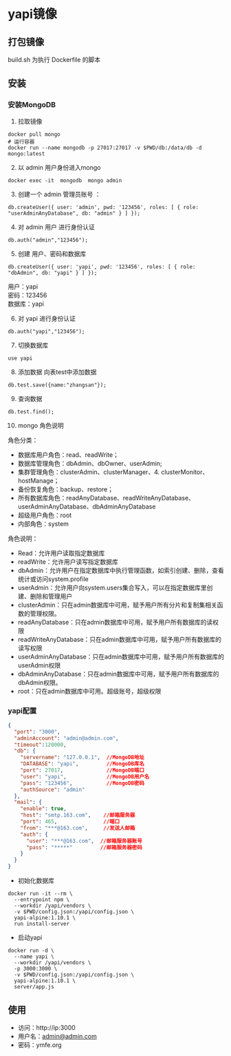 # yapi镜像

## 打包镜像
build.sh 为执行 Dockerfile 的脚本

## 安装
### 安装MongoDB

1. 拉取镜像

```shell
docker pull mongo
# 运行容器
docker run --name mongodb -p 27017:27017 -v $PWD/db:/data/db -d mongo:latest
```

2. 以 admin 用户身份进入mongo

```shell
docker exec -it  mongodb  mongo admin
```

3. 创建一个 admin 管理员账号 ：

```shell
db.createUser({ user: 'admin', pwd: '123456', roles: [ { role: "userAdminAnyDatabase", db: "admin" } ] });
```

4. 对 admin 用户 进行身份认证

```shell
db.auth("admin","123456");
``````

5. 创建 用户、密码和数据库

```shell
db.createUser({ user: 'yapi', pwd: '123456', roles: [ { role: "dbAdmin", db: "yapi" } ] });
```
  用户：yapi  
  密码：123456  
  数据库：yapi  

6. 对 yapi 进行身份认证

```shell
db.auth("yapi","123456");
```

7. 切换数据库

```shell
use yapi
```

8. 添加数据
向表test中添加数据

```shell
db.test.save({name:"zhangsan"});
```

9. 查询数据

```shell
db.test.find();
```

10. mongo 角色说明

角色分类：  
- 数据库用户角色：read、readWrite；
- 数据库管理角色：dbAdmin、dbOwner、userAdmin;
- 集群管理角色：clusterAdmin、clusterManager、4. clusterMonitor、hostManage；
- 备份恢复角色：backup、restore；
- 所有数据库角色：readAnyDatabase、readWriteAnyDatabase、userAdminAnyDatabase、dbAdminAnyDatabase
- 超级用户角色：root
- 内部角色：system

角色说明：
- Read：允许用户读取指定数据库
- readWrite：允许用户读写指定数据库
- dbAdmin：允许用户在指定数据库中执行管理函数，如索引创建、删除，查看统计或访问system.profile
- userAdmin：允许用户向system.users集合写入，可以在指定数据库里创建、删除和管理用户
- clusterAdmin：只在admin数据库中可用，赋予用户所有分片和复制集相关函数的管理权限。
- readAnyDatabase：只在admin数据库中可用，赋予用户所有数据库的读权限
- readWriteAnyDatabase：只在admin数据库中可用，赋予用户所有数据库的读写权限
- userAdminAnyDatabase：只在admin数据库中可用，赋予用户所有数据库的userAdmin权限
- dbAdminAnyDatabase：只在admin数据库中可用，赋予用户所有数据库的dbAdmin权限。
- root：只在admin数据库中可用。超级账号，超级权限

### yapi配置

```json
{
  "port": "3000",
  "adminAccount": "admin@admin.com",
  "timeout":120000,
  "db": {
    "servername": "127.0.0.1",  //MongoDB地址
    "DATABASE": "yapi",         //MongoDB库名
    "port": 27017,              //MongoDB端口
    "user": "yapi",             //MongoDB用户名
    "pass": "123456",           //MongoDB密码
    "authSource": "admin"
  },
  "mail": {
    "enable": true,
    "host": "smtp.163.com",    //邮箱服务器
    "port": 465,               //端口
    "from": "***@163.com",     //发送人邮箱
    "auth": {
      "user": "***@163.com",  //邮箱服务器账号
      "pass": "*****"         //邮箱服务器密码
    }
  }
}
```

- 初始化数据库

```shell script
docker run -it --rm \
  --entrypoint npm \
  --workdir /yapi/vendors \
  -v $PWD/config.json:/yapi/config.json \
  yapi-alpine:1.10.1 \
  run install-server
```

- 启动yapi

```shell script
docker run -d \
  --name yapi \
  --workdir /yapi/vendors \
  -p 3000:3000 \
  -v $PWD/config.json:/yapi/config.json \
  yapi-alpine:1.10.1 \
  server/app.js
```

## 使用

- 访问：http://ip:3000
- 用户名：admin@admin.com
- 密码：ymfe.org
